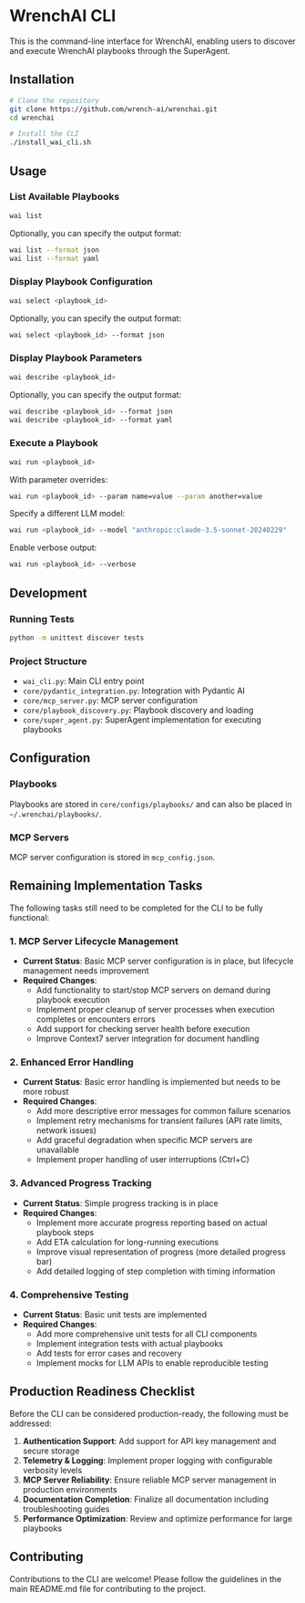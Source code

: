 # WrenchAI CLI

This is the command-line interface for WrenchAI, enabling users to discover and execute WrenchAI playbooks through the SuperAgent.

## Installation

```bash
# Clone the repository
git clone https://github.com/wrench-ai/wrenchai.git
cd wrenchai

# Install the CLI
./install_wai_cli.sh
```

## Usage

### List Available Playbooks

```bash
wai list
```

Optionally, you can specify the output format:

```bash
wai list --format json
wai list --format yaml
```

### Display Playbook Configuration

```bash
wai select <playbook_id>
```

Optionally, you can specify the output format:

```bash
wai select <playbook_id> --format json
```

### Display Playbook Parameters

```bash
wai describe <playbook_id>
```

Optionally, you can specify the output format:

```bash
wai describe <playbook_id> --format json
wai describe <playbook_id> --format yaml
```

### Execute a Playbook

```bash
wai run <playbook_id>
```

With parameter overrides:

```bash
wai run <playbook_id> --param name=value --param another=value
```

Specify a different LLM model:

```bash
wai run <playbook_id> --model "anthropic:claude-3.5-sonnet-20240229"
```

Enable verbose output:

```bash
wai run <playbook_id> --verbose
```

## Development

### Running Tests

```bash
python -m unittest discover tests
```

### Project Structure

- `wai_cli.py`: Main CLI entry point
- `core/pydantic_integration.py`: Integration with Pydantic AI
- `core/mcp_server.py`: MCP server configuration
- `core/playbook_discovery.py`: Playbook discovery and loading
- `core/super_agent.py`: SuperAgent implementation for executing playbooks

## Configuration

### Playbooks

Playbooks are stored in `core/configs/playbooks/` and can also be placed in `~/.wrenchai/playbooks/`.

### MCP Servers

MCP server configuration is stored in `mcp_config.json`.

## Remaining Implementation Tasks

The following tasks still need to be completed for the CLI to be fully functional:

### 1. MCP Server Lifecycle Management

- **Current Status**: Basic MCP server configuration is in place, but lifecycle management needs improvement
- **Required Changes**:
  - Add functionality to start/stop MCP servers on demand during playbook execution
  - Implement proper cleanup of server processes when execution completes or encounters errors
  - Add support for checking server health before execution
  - Improve Context7 server integration for document handling

### 2. Enhanced Error Handling

- **Current Status**: Basic error handling is implemented but needs to be more robust
- **Required Changes**:
  - Add more descriptive error messages for common failure scenarios
  - Implement retry mechanisms for transient failures (API rate limits, network issues)
  - Add graceful degradation when specific MCP servers are unavailable
  - Implement proper handling of user interruptions (Ctrl+C)

### 3. Advanced Progress Tracking

- **Current Status**: Simple progress tracking is in place
- **Required Changes**:
  - Implement more accurate progress reporting based on actual playbook steps
  - Add ETA calculation for long-running executions
  - Improve visual representation of progress (more detailed progress bar)
  - Add detailed logging of step completion with timing information

### 4. Comprehensive Testing

- **Current Status**: Basic unit tests are implemented
- **Required Changes**:
  - Add more comprehensive unit tests for all CLI components
  - Implement integration tests with actual playbooks
  - Add tests for error cases and recovery
  - Implement mocks for LLM APIs to enable reproducible testing

## Production Readiness Checklist

Before the CLI can be considered production-ready, the following must be addressed:

1. **Authentication Support**: Add support for API key management and secure storage
2. **Telemetry & Logging**: Implement proper logging with configurable verbosity levels
3. **MCP Server Reliability**: Ensure reliable MCP server management in production environments
4. **Documentation Completion**: Finalize all documentation including troubleshooting guides
5. **Performance Optimization**: Review and optimize performance for large playbooks

## Contributing

Contributions to the CLI are welcome! Please follow the guidelines in the main README.md file for contributing to the project.